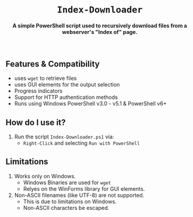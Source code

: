 <div align="center">
    
# `Index-Downloader`
#### A simple PowerShell script used to recursively download files from a webserver's "Index of" page.
    
<br>
    
</div>

## Features & Compatibility
- uses `wget` to retrieve files
- uses GUI elements for the output selection
- Progress indicators
- Support for HTTP authentication methods
- Runs using Windows PowerShell v3.0 - v5.1 & PowerShell v6+

## How do I use it?
1. Run the script `Index-Downloader.ps1` via:
    - `Right-Click` and selecting `Run with PowerShell`

## Limitations
1. Works only on Windows.
    - Windows Binaries are used for `wget`
    - Relyes on the WinForms library for GUI elements.
2. Non-ASCII filenames (like UTF-8) are not supported.
    - This is due to limitations on Windows. 
    - Non-ASCII characters be escaped.
